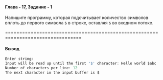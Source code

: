 #### Глава - 17, Задание - 1 ####

Напишите программу, которая подсчитывает количество символов вплоть до
первого символа ```$``` в строке, оставляя ```$``` во входном потоке.

=================================================================================
#### Вывод ####
```objectivec
Enter string:
Input will be read up until the first '$' character: Hello world $abc
Number of characters per line: 12
The next character in the input buffer is $
```